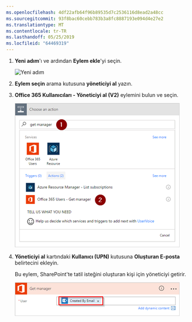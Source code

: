 ```yaml
---
ms.openlocfilehash: 4df22afb64f96b89535d7c2536116d8ead2a48cc
ms.sourcegitcommit: 93f8bac60cebb783b3a8fc8887193e094d4e27e2
ms.translationtype: MT
ms.contentlocale: tr-TR
ms.lasthandoff: 05/25/2019
ms.locfileid: "64469319"
---
```

1. **Yeni adım**'ı ve ardından **Eylem ekle**'yi seçin.
   
    ![Yeni adım](media/modern-approvals/select-sharepoint-add-action.png)
2. **Eylem seçin** arama kutusuna **yöneticiyi al** yazın.
3. **Office 365 Kullanıcıları - Yöneticiyi al (V2)** eylemini bulun ve seçin.

    ![Office kullanıcılarını seçin](media/modern-approvals/add-get-manager-action.png)
4. **Yöneticiyi al** kartındaki **Kullanıcı (UPN)** kutusuna **Oluşturan E-posta** belirtecini ekleyin.

    Bu eylem, SharePoint'te tatil isteğini oluşturan kişi için yöneticiyi getirir.

    ![Yönetici getirme eylemini yapılandırın](media/modern-approvals/get-manager-card.png)


